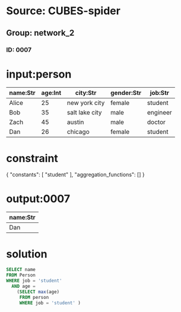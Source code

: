 # Source: CUBES-spider
## Group: network_2
### ID: 0007

# input:person

| name:Str | age:Int | city:Str | gender:Str | job:Str |
|---|---|---|---|---|
| Alice | 25 | new york city | female | student |
| Bob | 35 | salt lake city | male | engineer |
| Zach | 45 | austin | male | doctor |
| Dan | 26 | chicago | female | student |

# constraint

{
  "constants": [
    "student"
  ],
  "aggregation_functions": []
}

# output:0007

| name:Str |
|---|
| Dan |

# solution

```sql
SELECT name
FROM Person
WHERE job = 'student'
  AND age =
    (SELECT max(age)
     FROM person
     WHERE job = 'student' )
```
